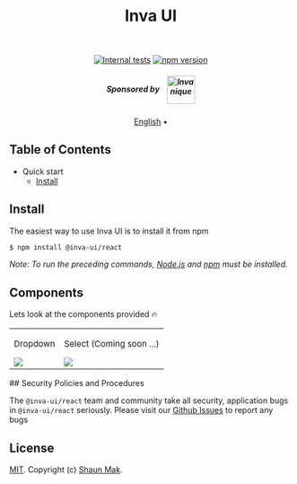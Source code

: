 <h1 align="center">
  <!-- <a href="#"><img src="https://cdn.rawgit.com/standard/standard/master/sticker.svg" alt="Inva UI" width="200"></a> -->
  <br>
  Inva UI
  <br>
  <br>
</h1>

<p align="center">
  <!-- <a href="https://discord.gg/ZegqCBr"><img src="https://img.shields.io/discord/612704110008991783" alt="discord"></a> -->
  <a href="https://github.com/standard/standard/actions/workflows/test-internal.yml"><img src="https://github.com/standard/standard/actions/workflows/test-internal.yml/badge.svg?branch=master" alt="Internal tests"></a>
  <a href="https://www.npmjs.com/package/standard"><img src="https://img.shields.io/npm/v/standard.svg" alt="npm version"></a>
  <!-- <a href="https://www.npmjs.com/package/@inva-ui/react"><img src="https://img.shields.io/npm/dm/eslint-config-standard.svg" alt="npm downloads"></a> -->
</p>

<h5 align="center">
  Sponsored by&nbsp;&nbsp;&nbsp;&nbsp;<a href="https://invanique.com"><img src="https://invanique.com/assets/img/invanique-logo-dark-theme.svg" alt="Invanique" height=50 valign="middle"></a>
</h5>

<p align="center">
  <a href="#">English</a> •
</p>

## Table of Contents

- Quick start
  - [Install](#install)

## Install

The easiest way to use Inva UI is to install it from npm

```bash
$ npm install @inva-ui/react
```

_Note: To run the preceding commands, [Node.js](http://nodejs.org) and [npm](https://npmjs.com) must be installed._

## Components

<p>Lets look at the components provided 🔥</p>

<table>
  <tr>
    <td valign="top"><p style="font-size: 15px;">Dropdown</p><a href="https://github.com/Shaunmak1214/InvaUI/tree/master/src/lib/components/Dropdown"><img src="https://res.cloudinary.com/shaun-storage/image/upload/v1630441319/dropdown_InvaUI_qbnqvl.png"/></a></td>
    <td valign="top"><p style="font-size: 15px;">Select (Coming soon ...)</p><a href="#"><img src="https://res.cloudinary.com/shaun-storage/image/upload/v1630692503/Select-InvaUI_jnvgo1.png"/></a></td>
  </tr>
</table>
## Security Policies and Procedures

The `@inva-ui/react` team and community take all security, application bugs in `@inva-ui/react` seriously. Please visit our [Github Issues](https://github.com/Shaunmak1214/inva-ui-react/issues) to report any bugs

## License

[MIT](LICENSE). Copyright (c) [Shaun Mak](https://shaunmak.com).
